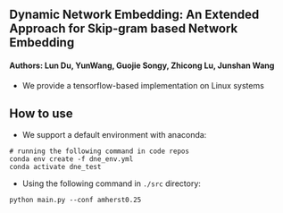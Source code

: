 ## Dynamic Network Embedding: An Extended Approach for Skip-gram based Network Embedding
#### Authors: Lun Du, YunWang, Guojie Songy, Zhicong Lu, Junshan Wang
- We provide a tensorflow-based implementation on Linux systems
## How to use
- We support a default environment with anaconda:
```shell
# running the following command in code repos
conda env create -f dne_env.yml
conda activate dne_test
```
- Using the following command in `./src` directory:
```shell
python main.py --conf amherst0.25
```
